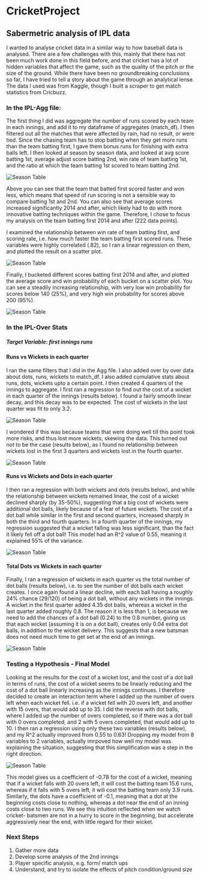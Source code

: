# CricketProject
## Sabermetric analysis of IPL data

I wanted to analyse cricket data in a similar way to how baseball data is analysed. There are a few challenges with this, mainly that there has not been much work done in this field before, and that cricket has a lot of hidden variables that affect the game, such as the quality of the pitch or the size of the ground. While there have been no groundbreaking conclusions so far, I have tried to tell a story about the game through an analytical lense. The data I used was from Kaggle, though I built a scraper to get match statistics from Cricbuzz. 


### In the IPL-Agg file:

The first thing I did was aggregate the number of runs scored by each team in each innings, and add it to my dataframe of aggregates (match_df). I then filtered out all the matches that were affected by rain, had no result, or were tied. Since the chasing team has to stop batting when they get more runs than the team batting first, I gave them bonus runs for finishing with extra balls left. I then looked at season by season data, and looked at avg score batting 1st, average adjust score batting 2nd, win rate of team batting 1st, and the ratio at which the team batting 1st scored to team batting 2nd. 

![Season Table](https://github.com/molron94/CricketProject/blob/master/Season%20Aggregate%20Table.png)

Above you can see that the team that batted first scored faster and won less, which means that speed of run scoring is not a sensible way to compare batting 1st and 2nd. You can also see that average scores increased significantly 2014 and after, which likely had to do with more innovative batting techniques within the game. Therefore, I chose to focus my analysis on the team batting first 2014 and after (222 data points). 

I examined the relationship between win rate of team batting first, and scoring rate, i.e. how much faster the team batting first scored runs. These variables were highly correlated (.82), so I ran a linear regression on them, and plotted the result on a scatter plot.

![Season Table](https://github.com/molron94/CricketProject/blob/master/Win%20Rate%20-%20Score%20Rate%20Scatter.png)

Finally, I bucketed different scores batting first 2014 and after, and plotted the average score and win probability of each bucket on a scatter plot. You can see a steadily increasing relationship, with very low win probability for scores below 140 (25%), and very high win probability for scores above 200 (95%).

![Season Table](https://github.com/molron94/CricketProject/blob/master/Runs-Wins%20Scatter.png)



### In the IPL-Over Stats

##### Target Variable: first innings runs

#### Runs vs Wickets in each quarter

I ran the same filters that I did in the Agg file. I also added over by over data about dots, runs, wickets to match_df. I also added cumulative stats about runs, dots, wickets upto a certain point. I then created 4 quarters of the innings to aggregate. I first ran a regression to find out the cost of a wicket in each quarter of the innings (results below). I found a fairly smooth linear decay, and this decay was to be expected. The cost of wickets in the last quarter was fit to only 3.2. 

![Season Table](https://github.com/molron94/CricketProject/blob/master/Wickets-Runs.png)


I wondered if this was because teams that were doing well till this point took more risks, and thus lost more wickets, skewing the data. This turned out not to be the case (results below), as I found no relationship between wickets lost in the first 3 quarters and wickets lost in the fourth quarter. 

![Season Table](https://github.com/molron94/CricketProject/blob/master/Sanity%20Check.png)


#### Runs vs Wickets and Dots in each quarter

I then ran a regression with both wickets and dots (results below), and while the relationship between wickets remained linear, the cost of a wicket declined sharply (by 35-50%), suggesting that a big cost of wickets were additional dot balls, likely because of a fear of future wickets. The cost of a dot ball while similar in the first and second quarters, increased sharply in both the third and fourth quarters. In a fourth quarter of the innings, my regression suggested that a wicket falling was less significant, than the fact it likely fell off a dot ball! This model had an R^2 value of 0.55, meaning it explained 55% of the variance. 


![Season Table](https://github.com/molron94/CricketProject/blob/master/Wickets%20Dots%20Regression%20Results.png)


#### Total Dots vs Wickets in each quarter

Finally, I ran a regression of wickets in each quarter vs the total number of dot balls (results below), i.e. to see the number of dot balls each wicket creates. I once again found a linear decline, with each ball having a roughly 24% chance (29/120) of being a dot ball, without any wickets in the innings. A wicket in the first quarter added 4.35 dot balls, whereas a wicket in the last quarter added roughly 0.8. The reason it is less than 1, is because we need to add the chances of a dot ball (0.24) to the 0.8 number, giving us that each wicket (assuming it is on a dot ball), creates only 0.04 extra dot balls, in addition to the wicket delivery. This suggests that a new batsman does not need much time to get set at the end of an innings.

![Season Table](https://github.com/molron94/CricketProject/blob/master/Wickets-Dots.png)


### Testing a Hypothesis - Final Model

Looking at the results for the cost of a wicket lost, and the cost of a dot ball in terms of runs, the cost of a wicket seems to be linearly reducing and the cost of a dot ball linearly increasing as the innings continues. I therefore decided to create an interaction term where I added up the number of overs left when each wicket fell. i.e. if a wicket fell with 20 overs left, and another with 15 overs, that would add up to 35. I did the reverse with dot balls, where I added up the number of overs completed, so if there was a dot ball with 0 overs completed, and 2 with 5 overs completed, that would add up to 10. I then ran a regression using only these two variables (results below), and my R^2 actually improved from 0.55 to 0.63! Dropping my model from 8 variables to 2 variables, actually imrpoved how well my model was explaining the situation, suggesting that this simplification was a step in the right direction. 

![Season Table](https://github.com/molron94/CricketProject/blob/master/Interaction%20Model.png)

This model gives us a coefficient of -0.78 for the cost of a wicket, meaning that if a wicket falls with 20 overs left, it will cost the batting team 15.6 runs, whereas if it falls with 5 overs left, it will cost the batting team only 3.9 runs. Similarly, the dots have a coefficient of -0.1, meaning that a dot at the beginning costs close to nothing, whereas a dot near the end of an inning costs close to two runs. We see this intuition reflected when we watch cricket- batsmen are not in a hurry to score in the beginning, but accelerate aggressively near the end, with little regard for their wicket. 



### Next Steps
1) Gather more data
2) Develop some analysis of the 2nd innings
3) Player specific analysis, e.g. form/ match ups
4) Understand, and try to isolate the effects of pitch condition/ground size

